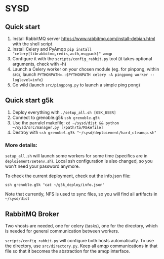 # SYSD

## Quick start

1. Install RabbitMQ server https://www.rabbitmq.com/install-debian.html with the shell script
2. Install Celery and PyAmqp `pip install "celery[librabbitmq,redis,auth,msgpack]" amqp`
3. Configure it with the `scripts/config_rabbit.py` tool (it takes optional arguments, check with -h)
4. Launch a Celery worker on your chosen module (eg. for pinpong, within src/, launch `PYTHONPATH=.:$PYTHONPATH celery -A pingpong worker --loglevel=info`)
5. Go wild (launch `src/pingpong.py` to launch a simple ping pong)

## Quick start g5k

1. Deploy everything with `./setup_all.sh [G5K_USER]`
2. Connect to grenoble.g5k `ssh grenoble.g5k`
3. Use the parralel makefile: `cd ~/sysd/dist && python ~/sysd/src/manager.py [/path/to/Makefile]`
4. Destroy with `ssh grenobel.g5k "~/sysd/deploiement/hard_cleanup.sh"`

### More details:

`setup_all.sh` will launch some workers for some time (specifics are in `deploiement/setenv.sh`). Local ssh configuration is also changed, so you won't need your password anymore.

To check the current deployment, check out the info.json file:

`ssh grenoble.g5k "cat ~/g5k_deploy/info.json"`

Note that currently, NFS is used to sync files, so you will find all artifacts in `~/sysd/dist`

## RabbitMQ Broker

Two vhosts are needed, one for celery (tasks), one for the directory, which is needed for general communication between workers.

`scripts/config_rabbit.py` will configure both hosts automatically. To use the directory, use `src/directory.py`. Keep all amqp communications in that file so that it becomes the abstraction for the amqp interface.
